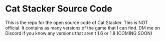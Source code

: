 # Cat Stacker Source Code
 This is the repo for the open source code of Cat Stacker. This is NOT official. It contains as many versions of the game that I can find. DM me on Discord if you know any versions that aren't 1.6 or 1.8 (COMING SOON)
